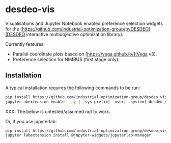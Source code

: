 # desdeo-vis

Visualisations and Jupyter Notebook enabled preference selection widgets for
the [https://github.com/industrial-optimization-group/pyDESDEO](DESDEO
interactive multiobjective optimization library).

Currently features:
 * Parallel coordinate plots based on [https://vega.github.io/](Vega v3).
 * Preference selection for NIMBUS (first stage only).

## Installation

A typical installation requires the following commands to be run:

```bash
pip install https://github.com/industrial-optimization-group/desdeo_vis.git#egg=desdeo_vis
jupyter nbextension enable --py [--sys-prefix|--user|--system] desdeo_vis
```

XXX: The below is untested/assumed not to work.

Or, if you use jupyterlab:

```bash
pip install https://github.com/industrial-optimization-group/desdeo_vis.git#egg=desdeo_vis
jupyter labextension install @jupyter-widgets/jupyterlab-manager
```
